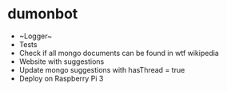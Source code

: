 # dumonbot
- ~Logger~
- Tests
- Check if all mongo documents can be found in wtf wikipedia
- Website with suggestions
- Update mongo suggestions with hasThread = true
- Deploy on Raspberry Pi 3



